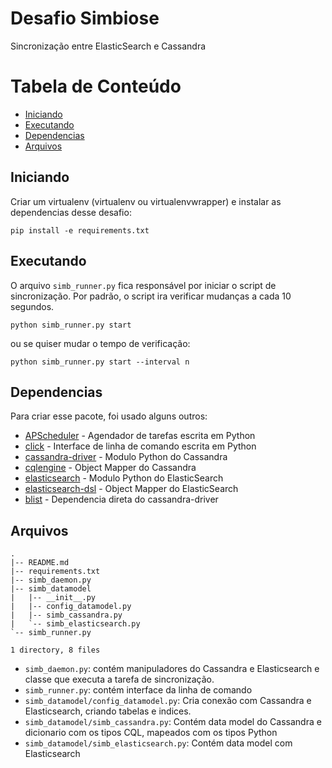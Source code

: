 # Desafio Simbiose

Sincronização entre ElasticSearch e Cassandra

# Tabela de Conteúdo
- [Iniciando](#iniciando)
- [Executando](#executando)
- [Dependencias](#dependencias)
- [Arquivos](#arquivos)

## Iniciando

Criar um virtualenv (virtualenv ou virtualenvwrapper) e instalar as dependencias desse desafio:

	pip install -e requirements.txt

## Executando

O arquivo `simb_runner.py` fica responsável por iniciar o script de sincronização. Por padrão, o script ira verificar mudanças a cada 10 segundos.

	python simb_runner.py start

ou se quiser mudar o tempo de verificação:

	python simb_runner.py start --interval n

## Dependencias

Para criar esse pacote, foi usado alguns outros:
* [APScheduler](apscheduler.readthedocs.org) - Agendador de tarefas escrita em Python
* [click](click.pocoo.org/2/) - Interface de linha de comando escrita em Python
* [cassandra-driver](datastax.github.io/python-driver/getting_started.html) - Modulo Python do Cassandra
* [cqlengine](cqlengine.readthedocs.org) - Object Mapper do Cassandra
* [elasticsearch](elasticsearch-py.rtfd.org/) - Modulo Python do ElasticSearch
* [elasticsearch-dsl](elasticsearch-dsl.readthedocs.org) - Object Mapper do ElasticSearch
* [blist](stutzbachenterprises.com/blist/) - Dependencia direta do cassandra-driver

## Arquivos
	.
	|-- README.md
	|-- requirements.txt
	|-- simb_daemon.py
	|-- simb_datamodel
	|   |-- __init__.py
	|   |-- config_datamodel.py
	|   |-- simb_cassandra.py
	|   `-- simb_elasticsearch.py
	`-- simb_runner.py

	1 directory, 8 files

* `simb_daemon.py`: contém manipuladores do Cassandra e Elasticsearch e classe que executa a tarefa de sincronização.
* `simb_runner.py`: contém interface da linha de comando
* `simb_datamodel/config_datamodel.py`: Cria conexão com Cassandra e Elasticsearch, criando tabelas e indices.
* `simb_datamodel/simb_cassandra.py`: Contém data model do Cassandra e dicionario com os tipos CQL, mapeados com os tipos Python
* `simb_datamodel/simb_elasticsearch.py`: Contém data model com Elasticsearch

